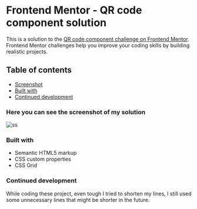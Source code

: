 # Frontend Mentor - QR code component solution

This is a solution to the [QR code component challenge on Frontend Mentor](https://www.frontendmentor.io/challenges/qr-code-component-iux_sIO_H). Frontend Mentor challenges help you improve your coding skills by building realistic projects. 

## Table of contents

  - [Screenshot](#screenshot)
  - [Built with](#built-with)
  - [Continued development](#continued-development)

### Here you can see the screenshot of my solution

![ss](C:\Users\bende\OneDrive\Desktop\qr-code-component-main\images\ss.png)

### Built with

- Semantic HTML5 markup
- CSS custom properties
- CSS Grid

### Continued development

While coding these project, even tough I tried to shorten my lines, I still used some unnecessary lines that might be shorter in the future.